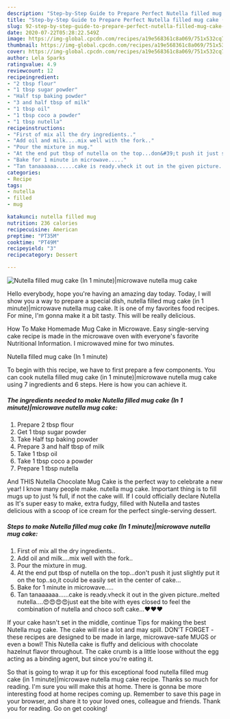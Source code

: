 ```yaml
---
description: "Step-by-Step Guide to Prepare Perfect Nutella filled mug cake (In 1 minute)|microwave nutella mug cake"
title: "Step-by-Step Guide to Prepare Perfect Nutella filled mug cake (In 1 minute)|microwave nutella mug cake"
slug: 92-step-by-step-guide-to-prepare-perfect-nutella-filled-mug-cake-in-1-minutemicrowave-nutella-mug-cake
date: 2020-07-22T05:28:22.549Z
image: https://img-global.cpcdn.com/recipes/a19e568361c8a069/751x532cq70/nutella-filled-mug-cake-in-1-minutemicrowave-nutella-mug-cake-recipe-main-photo.jpg
thumbnail: https://img-global.cpcdn.com/recipes/a19e568361c8a069/751x532cq70/nutella-filled-mug-cake-in-1-minutemicrowave-nutella-mug-cake-recipe-main-photo.jpg
cover: https://img-global.cpcdn.com/recipes/a19e568361c8a069/751x532cq70/nutella-filled-mug-cake-in-1-minutemicrowave-nutella-mug-cake-recipe-main-photo.jpg
author: Lela Sparks
ratingvalue: 4.9
reviewcount: 12
recipeingredient:
- "2 tbsp flour"
- "1 tbsp sugar powder"
- "Half tsp baking powder"
- "3 and half tbsp of milk"
- "1 tbsp oil"
- "1 tbsp coco a powder"
- "1 tbsp nutella"
recipeinstructions:
- "First of mix all the dry ingredients.."
- "Add oil and milk....mix well with the fork.."
- "Pour the mixture in mug."
- "At the end put tbsp of nutella on the top...don&#39;t push it just slightly put it on the top..so,it could be easily set in the center of cake..."
- "Bake for 1 minute in microwave....."
- "Tan tanaaaaaa......cake is ready.vheck it out in the given picture..melted nutella....😍😍😍😍just eat the bite with eyes closed to feel the combination of nutella and choco soft cake...❤❤❤"
categories:
- Recipe
tags:
- nutella
- filled
- mug

katakunci: nutella filled mug 
nutrition: 236 calories
recipecuisine: American
preptime: "PT35M"
cooktime: "PT49M"
recipeyield: "3"
recipecategory: Dessert

---
```



![Nutella filled mug cake (In 1 minute)|microwave nutella mug cake](https://img-global.cpcdn.com/recipes/a19e568361c8a069/751x532cq70/nutella-filled-mug-cake-in-1-minutemicrowave-nutella-mug-cake-recipe-main-photo.jpg)

Hello everybody, hope you're having an amazing day today. Today, I will show you a way to prepare a special dish, nutella filled mug cake (in 1 minute)|microwave nutella mug cake. It is one of my favorites food recipes. For mine, I'm gonna make it a bit tasty. This will be really delicious.

How To Make Homemade Mug Cake in Microwave. Easy single-serving cake recipe is made in the microwave oven with everyone&#39;s favorite Nutritional Information. I microwaved mine for two minutes.

Nutella filled mug cake (In 1 minute)

To begin with this recipe, we have to first prepare a few components. You can cook nutella filled mug cake (in 1 minute)|microwave nutella mug cake using 7 ingredients and 6 steps. Here is how you can achieve it.

<!--inarticleads1-->

##### The ingredients needed to make Nutella filled mug cake (In 1 minute)|microwave nutella mug cake:

1. Prepare 2 tbsp flour
1. Get 1 tbsp sugar powder
1. Take Half tsp baking powder
1. Prepare 3 and half tbsp of milk
1. Take 1 tbsp oil
1. Take 1 tbsp coco a powder
1. Prepare 1 tbsp nutella


And THIS Nutella Chocolate Mug Cake is the perfect way to celebrate a new year! I know many people make. nutella mug cake. Important thing is to fill mugs up to just ¾ full, if not the cake will. If I could officially declare Nutella as It&#39;s super easy to make, extra fudgy, filled with Nutella and tastes delicious with a scoop of ice cream for the perfect single-serving dessert. 

<!--inarticleads2-->

##### Steps to make Nutella filled mug cake (In 1 minute)|microwave nutella mug cake:

1. First of mix all the dry ingredients..
1. Add oil and milk....mix well with the fork..
1. Pour the mixture in mug.
1. At the end put tbsp of nutella on the top...don&#39;t push it just slightly put it on the top..so,it could be easily set in the center of cake...
1. Bake for 1 minute in microwave.....
1. Tan tanaaaaaa......cake is ready.vheck it out in the given picture..melted nutella....😍😍😍😍just eat the bite with eyes closed to feel the combination of nutella and choco soft cake...❤❤❤


If your cake hasn&#39;t set in the middle, continue Tips for making the best Nutella mug cake. The cake will rise a lot and may spill. DON&#39;T FORGET - these recipes are designed to be made in large, microwave-safe MUGS or even a bowl! This Nutella cake is fluffy and delicious with chocolate hazelnut flavor throughout. The cake crumb is a little loose without the egg acting as a binding agent, but since you&#39;re eating it. 

So that is going to wrap it up for this exceptional food nutella filled mug cake (in 1 minute)|microwave nutella mug cake recipe. Thanks so much for reading. I'm sure you will make this at home. There is gonna be more interesting food at home recipes coming up. Remember to save this page in your browser, and share it to your loved ones, colleague and friends. Thank you for reading. Go on get cooking!
